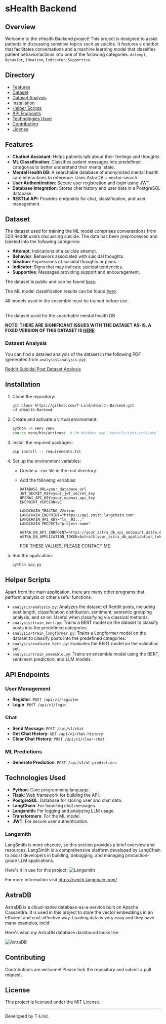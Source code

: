 # sHealth Backend

## Overview

Welcome to the sHealth Backend project! This project is designed to assist patients in discussing sensitive topics such
as suicide. It features a chatbot that facilitates conversations and a machine learning model that classifies patient
behavior/actions into one of the following categories: `Attempt`, `Behavior`, `Ideation`, `Indicator`, `Supportive`.

## Directory

- [Features](#Features)
- [Dataset](#dataset)
- [Dataset Analysis](#dataset-analysis)
- [Installation](#installation)
- [Helper Scripts](#helper-scripts)
- [API Endpoints](#api-endpoints)
- [Technologies Used](#technologies-used)
- [Contributing](#contributing)
- [License](#license)

## Features

- **Chatbot Assistant**: Helps patients talk about their feelings and thoughts.
- **ML Classification**: Classifies patient messages into predefined categories to better understand their mental state.
- **Mental Health DB**: A searchable database of anonymized mental health care interactions to reference. Uses AstraDB +
  vector-search.
- **User Authentication**: Secure user registration and login using JWT.
- **Database Integration**: Stores chat history and user data in a PostgreSQL database.
- **RESTful API**: Provides endpoints for chat, classification, and user management.

## Dataset

The dataset used for training the ML model comprises conversations from 500 Reddit users discussing suicide. The data
has been preprocessed and labeled into the following categories:

- **Attempt**: Indications of a suicide attempt.
- **Behavior**: Behaviors associated with suicidal thoughts.
- **Ideation**: Expressions of suicidal thoughts or plans.
- **Indicator**: Signs that may indicate suicidal tendencies.
- **Supportive**: Messages providing support and encouragement.

The dataset is public and can be found [here](https://zenodo.org/records/2667859#.YCwdTR1OlQI).

The ML model classification results can be
found [here](static/Reddit%20Suicide%20Post%20Dataset%20Classification%20Prediction.pdf).

All models used in the ensemble must be trained before use.

<br>
The dataset used for the searchable mental health DB

**NOTE: THERE ARE SIGNIFICANT ISSUES WITH THE DATASET AS-IS. A FIXED VERSION OF THIS DATASET
IS [HERE](data/500_Reddit_users_posts_labels.csv)**

### Dataset Analysis

You can find a detailed analysis of the dataset in the following PDF (generated from `analysis\analysis.py`):

[Reddit Suicidal Post Dataset Analysis](static/Reddit%20Suicidal%20Post%20Dataset%20Analysis.pdf)

## Installation

1. Clone the repository:
    ```bash
    git clone https://github.com/T-Lind/sHealth-Backend.git
    cd sHealth-Backend
    ```

2. Create and activate a virtual environment:
    ```bash
    python -m venv venv
    source venv/bin/activate  # On Windows use `venv\Scripts\activate`
    ```

3. Install the required packages:
    ```bash
    pip install -r requirements.txt
    ```

4. Set up the environment variables:
    - Create a `.env` file in the root directory.
    - Add the following variables:
        ```
        DATABASE_URL=your_database_url
        JWT_SECRET_KEY=your_jwt_secret_key
        OPENAI_API_KEY=your_openai_api_key
        ENDPOINT_VERSION=v1
      
        LANGCHAIN_TRACING_V2=true
        LANGCHAIN_ENDPOINT="https://api.smith.langchain.com"
        LANGCHAIN_API_KEY="ls__93..."
        LANGCHAIN_PROJECT="project-name"
      
        ASTRA_DB_API_ENDPOINT=https://your_astra_db_api_endpoint.astra.datastax.com
        ASTRA_DB_APPLICATION_TOKEN=AstraCS:your_astra_db_application_token
      
        ```

      FOR THESE VALUES, PLEASE CONTACT ME.

5. Run the application:
    ```bash
    python app.py
    ```

## Helper Scripts

Apart from the main application, there are many other programs that perform analysis or other useful functions:

- `analysis/analysis.py`: Analyzes the dataset of Reddit posts, including post length, classification distribution,
  sentiment,
  semantic grouping analysis, and so on. Useful when classifying via classical methods.
- `analysis/train_bert.py`: Trains a BERT model on the dataset to classify posts into the predefined categories.
- `analysis/train_longformer.py`: Trains a Longformer model on the dataset to classify posts into the predefined
  categories.
- `analysis/evaluate_bert.py`: Evaluates the BERT model on the validation set.
- `analysis/train_ensemble.py`: Trains an ensemble model using the BERT, sentiment prediction, and LLM models.

## API Endpoints

### User Management

- **Register**: `POST /api/v1/register`
- **Login**: `POST /api/v1/login`

### Chat

- **Send Message**: `POST /api/v1/chat`
- **Get Chat History**: `GET /api/v1/chat-history`
- **Clear Chat History**: `POST /api/v1/clear-chat`

### ML Predictions

- **Generate Prediction**: `POST /api/v1/ml-predictions`

## Technologies Used

- **Python**: Core programming language.
- **Flask**: Web framework for building the API.
- **PostgreSQL**: Database for storing user and chat data.
- **LangChain**: For handling chat messages.
- **Langsmith**: For logging and analyzing LLM usage.
- **Transformers**: For the ML model.
- **JWT**: For secure user authentication.

### Langsmith

LangSmith is more obscure, so this section provides a brief overview and resources.
LangSmith is a comprehensive platform developed by LangChain to assist developers in building, debugging, and managing
production-grade LLM applications.

Here's it in use for this project:
![Langsmith](static/langchain-ex.png)

For more information visit https://smith.langchain.com/.

## AstraDB

AstraDB is a cloud-native database-as-a-service built on Apache Cassandra. It is used in this project to store the
vector embeddings in an efficient and cost-effective way. Loading data is very easy and they have many examples, incld

Here's what my AstraDB database dashboard looks like:

![AstraDB](static/astra-ex.png)

## Contributing

Contributions are welcome! Please fork the repository and submit a pull request.

## License

This project is licensed under the MIT License.

---

Developed by T-Lind.
